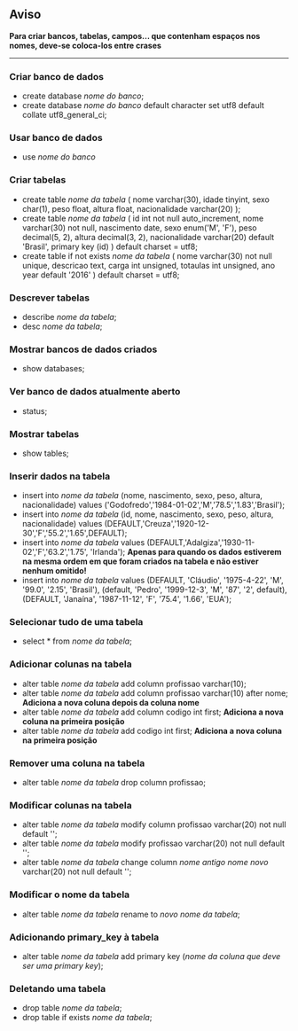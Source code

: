 ## Aviso

**Para criar bancos, tabelas, campos... que contenham espaços nos nomes, deve-se coloca-los entre crases**

---

### Criar banco de dados

* create database *nome do banco*;
* create database *nome do banco*
  default character set utf8
  default collate utf8_general_ci;

### Usar banco de dados

* use *nome do banco*

### Criar tabelas

* create table *nome da tabela* (
    nome varchar(30),
    idade tinyint,
    sexo char(1),
    peso float,
    altura float,
    nacionalidade varchar(20)
);
* create table *nome da tabela* (
    id int not null auto_increment,
    nome varchar(30) not null,
    nascimento date,
    sexo enum('M', 'F'),
    peso decimal(5, 2),
    altura decimal(3, 2),
    nacionalidade varchar(20) default 'Brasil',
    primary key (id)
) default charset = utf8;
* create table if not exists *nome da tabela* (
  nome varchar(30) not null unique,
  descricao text,
  carga int unsigned,
  totaulas int unsigned,
  ano year default '2016'
) default charset = utf8;

### Descrever tabelas

* describe *nome da tabela*;
* desc *nome da tabela*;

### Mostrar bancos de dados criados

* show databases;

### Ver banco de dados atualmente aberto

* status;

### Mostrar tabelas

* show tables;

### Inserir dados na tabela

* insert into *nome da tabela*
  (nome, nascimento, sexo, peso, altura, nacionalidade)
  values
  ('Godofredo','1984-01-02','M','78.5','1.83','Brasil');
* insert into *nome da tabela*
  (id, nome, nascimento, sexo, peso, altura, nacionalidade)
  values
  (DEFAULT,'Creuza','1920-12-30','F','55.2','1.65',DEFAULT);  
* insert into *nome da tabela* values
  (DEFAULT,'Adalgiza','1930-11-02','F','63.2','1.75', 'Irlanda'); **Apenas para quando os dados estiverem na mesma ordem em que foram criados na tabela e não estiver nenhum omitido!**
* insert into *nome da tabela* values
  (DEFAULT, 'Cláudio', '1975-4-22', 'M', '99.0', '2.15', 'Brasil'),
  (default, 'Pedro', '1999-12-3', 'M', '87', '2', default),
  (DEFAULT, 'Janaína', '1987-11-12', 'F', '75.4', '1.66', 'EUA');

### Selecionar tudo de uma tabela

* select * from *nome da tabela*;

### Adicionar colunas na tabela

* alter table *nome da tabela*
  add column profissao varchar(10);
* alter table *nome da tabela*
  add column profissao varchar(10) after nome; **Adiciona a nova coluna depois da coluna nome**
* alter table *nome da tabela*
  add column codigo int first; **Adiciona a nova coluna na primeira posição**
* alter table *nome da tabela*
  add codigo int first; **Adiciona a nova coluna na primeira posição**

### Remover uma coluna na tabela

* alter table *nome da tabela*
  drop column profissao;

### Modificar colunas na tabela

* alter table *nome da tabela*
  modify column profissao varchar(20) not null default '';
* alter table *nome da tabela*
  modify profissao varchar(20) not null default '';
* alter table *nome da tabela*
  change column *nome antigo* *nome novo* varchar(20) not null default '';

### Modificar o nome da tabela

* alter table *nome da tabela*
  rename to *novo nome da tabela*;

### Adicionando primary_key à tabela

* alter table *nome da tabela*
  add primary key (*nome da coluna que deve ser uma primary key*);

### Deletando uma tabela

* drop table *nome da tabela*;
* drop table if exists *nome da tabela*;